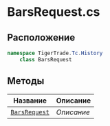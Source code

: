 
# BarsRequest.cs
## Расположение
```csharp
namespace TigerTrade.Tc.History  
    class BarsRequest
```

## Методы
| Название | Описание |
| --- | --- |
| [`BarsRequest`](./Методы/BarsRequest.md) | *Описание* |
